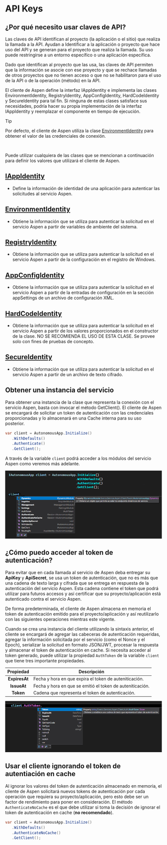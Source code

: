 # API Keys

## ¿Por qué necesito usar claves de API?

Las claves de API identifican al proyecto (la aplicación o el sitio) que realiza la llamada a la API. Ayudan a Identificar a la aplicación o proyecto que hace uso del API y se generan para el proyecto que realiza la llamada.  Su uso puede restringirse a un entorno específico o una aplicación específica.

Dado que identifican al proyecto que las usa, las claves de API permiten que la información se asocie con ese proyecto y que se rechace llamadas de otros proyectos que no tienen acceso o que no se habilitaron para el uso de la API o de la operación (método) en la API.

El cliente de Aspen define la interfaz IAppIdentity e implementa las clases EnvironmentIdentity, RegistryIdentity, AppConfigIdentity, HardCodeIdentity y SecureIdentity para tal fin. Si ninguna de estas clases satisface sus necesidades, podría hacer su propia implementación de la interfaz IAppIdentity y reemplazar el componente en tiempo de ejecución.

<div class="admonition tip">
   <p class="first admonition-title">Tip</p>
   <p class="last">Por defecto, el cliente de Aspen utiliza la clase <a href="../EnvironmentIdentity">EnvironmentIdentity</a> para obtener el valor de las credenciales de conexión.</p>
   <p>&nbsp;</p>
   <p class="last">Puede utilizar cualquiera de las clases que se mencionan a continuación para definir los valores que utilizará el cliente de Aspen.</p>
</div>

## [IAppIdentity](IAppIdentity.md)

- Define la información de identidad de una aplicación para autenticar las solicitudes al servicio Aspen.

## [EnvironmentIdentity](EnvironmentIdentity.md)

- Obtiene la información que se utiliza para autenticar la solicitud en el servicio Aspen a partir de variables de ambiente del sistema.

## [RegistryIdentity](RegistryIdentity.md)

- Obtiene la información que se utiliza para autenticar la solicitud en el servicio Aspen a partir de la configuración en el registro de Windows.

## [AppConfigIdentity](AppConfigIdentity.md)

- Obtiene la información que se utiliza para autenticar la solicitud en el servicio Aspen a partir de la entradas de configuración en la sección appSettings de un archivo de configuración XML.

## [HardCodeIdentity](HardCodeIdentity.md)

- Obtiene la información que se utiliza para autenticar la solicitud en el servicio Aspen a partir de los valores proporcionados en el constructor de la clase. NO SE RECOMIENDA EL USO DE ESTA CLASE. Se provee solo con fines de pruebas de concepto.

## [SecureIdentity](SecureIdentity.md)

- Obtiene la información que se utiliza para autenticar la solicitud en el servicio Aspen a partir de un archivo de texto cifrado.

## Obtener una instancia del servicio

Para obtener una instancia de la clase que representa la conexión con el servicio Aspen, basta con invocar el método GetClient(). El cliente de Aspen se encargará de solicitar un token de autenticación con las credenciales proporcionadas y lo almacenará en una Cache interna para su uso posterior.

```c#
var client = AutonomousApp.Initialize()
   .WithDefaults()
   .Authenticate()
   .GetClient();
```

A través de la variable `client` podrá acceder a los módulos del servicio Aspen como veremos más adelante.

![IntelliSense](https://github.com/RD-Processa/Everco.Services.Aspen.Client.Docs/blob/master/images/IntelliSense.png?raw=true)

## ¿Cómo puedo acceder al token de autenticación?

Para evitar que en cada llamada al servicio de Aspen deba entregar su **ApiKey** y **ApiSecret**, se usa un token de autenticación, que no es más que una cadena de texto larga y cifrada que se entrega en respuesta de la autenticación del servicio Aspen. Esta cadena contiene el token que podrá utilizar para futuros accesos y así certificar que su proyecto/aplicación está autenticado contra el servicio Aspen.

De forma predeterminada, el cliente de Aspen almacena en memoria el token de autenticación emitido para el proyecto/aplicación y así reutilizarlo con las siguientes operaciones mientras este vigente.

Cuando se crea una instancia del cliente utilizando la sintaxis anterior, el cliente se encargará de agregar las cabeceras de autenticación requeridas, agregar la información solicitada por el servicio (como el Nonce y el Epoch), serializar la solicitud en formato JSON/JWT, procesar la respuesta y almacenar el token de autenticación en cache. Si necesita acceder al token generado, puede utilizar la propiedad `AuthToken` de la variable `client` que tiene tres importante propiedades.

| Propiedad | Descripción |
| :-:|---|
| **ExpiresAt** | Fecha y hora en que expira el token de auteniticación. |
| **IssueAt** | Fecha y hora en que se emitió el token de auteniticación. |
| **Token** | Cadena que representa el token de autenticación. |

![AuthToken](https://github.com/RD-Processa/Everco.Services.Aspen.Client.Docs/blob/master/images/AuthToken.png?raw=true)

## Usar el cliente ignorando el token de autentiación en cache

Al ignorar los valores del token de autenticación almacenado en memoria, el cliente de Aspen solicitará nuevos tokens de autenticación por cada operación que requiera su proyecto/aplicación, pero esto debe ser un factor de rendimiento para poner en consideración. El método `AuthenticateNoCache` es el que debe utilizar si toma la decisión de ignorar el token de autenticación en cache \(**no recomendado**\).

```c#
var client = AutonomousApp.Initialize()
   .WithDefaults()
   .AuthenticateNoCache()
   .GetClient();
```
